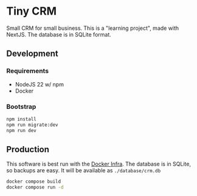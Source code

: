 # Tiny CRM

Small CRM for small business. This is a "learning project", 
made with NextJS. The database is in SQLite format.

## Development

### Requirements
- NodeJS 22 w/ npm
- Docker

### Bootstrap

```bash
npm install
npm run migrate:dev
npm run dev
```

## Production

This software is best run with the [Docker Infra](https://github.com/sirber/infra). The database is in SQLite, so backups are easy. It will be available as `./database/crm.db`

```bash
docker compose build
docker compose run -d
```